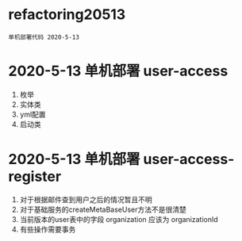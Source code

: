 # refactoring20513
    单机部署代码 2020-5-13
    
# 2020-5-13 单机部署 user-access 
1. 枚举
2. 实体类
3. yml配置
4. 启动类

# 2020-5-13 单机部署 user-access-register
1. 对于根据邮件查到用户之后的情况暂且不明
2. 对于基础服务的createMetaBaseUser方法不是很清楚
3. 当前版本的user表中的字段 organization 应该为 organizationId
4. 有些操作需要事务